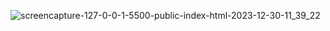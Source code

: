 
![screencapture-127-0-0-1-5500-public-index-html-2023-12-30-11_39_22](https://github.com/syurdatapan/netflix/assets/33219097/c8cd2c4a-d8ed-4664-a72e-5bff0068a928)


